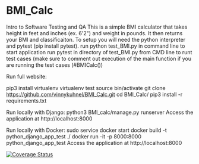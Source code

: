 # BMI_Calc
Intro to Software Testing and QA
This is a simple BMI calculator that takes height in feet and inches (ex. 6'2") and weight in pounds. It then returns your BMI and classificaiton.
To setup you will need the python interpreter and pytest (pip install pytest).
run python test_BMI.py in command line to start application
run pytest in directory of test_BMI.py from CMD line to runt test cases (make sure to comment out execution of the main function if you are running the test cases (#BMICalc())

Run full website:

pip3 install virtualenv
virtualenv test
source bin/activate
git clone https://github.com/vinnykuhnel/BMI_Calc.git
cd BMI_Calc/
pip3 install -r requirements.txt

Run locally with Django:
python3 BMI_calc/manage.py runserver
Access the application at http://localhost:8000


Run locally with Docker:
sudo service docker start
docker build -t python_django_app_test ./
docker run -it -p 8000:8000 python_django_app_test
Access the application at http://localhost:8000



[![Coverage Status](https://coveralls.io/repos/github/vinnykuhnel/BMI_Calc/badge.svg?branch=main)](https://coveralls.io/github/vinnykuhnel/BMI_Calc?branch=main)
